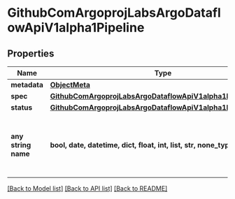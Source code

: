 # GithubComArgoprojLabsArgoDataflowApiV1alpha1Pipeline


## Properties
Name | Type | Description | Notes
------------ | ------------- | ------------- | -------------
**metadata** | [**ObjectMeta**](ObjectMeta.md) |  | [optional] 
**spec** | [**GithubComArgoprojLabsArgoDataflowApiV1alpha1PipelineSpec**](GithubComArgoprojLabsArgoDataflowApiV1alpha1PipelineSpec.md) |  | [optional] 
**status** | [**GithubComArgoprojLabsArgoDataflowApiV1alpha1PipelineStatus**](GithubComArgoprojLabsArgoDataflowApiV1alpha1PipelineStatus.md) |  | [optional] 
**any string name** | **bool, date, datetime, dict, float, int, list, str, none_type** | any string name can be used but the value must be the correct type | [optional]

[[Back to Model list]](../README.md#documentation-for-models) [[Back to API list]](../README.md#documentation-for-api-endpoints) [[Back to README]](../README.md)


